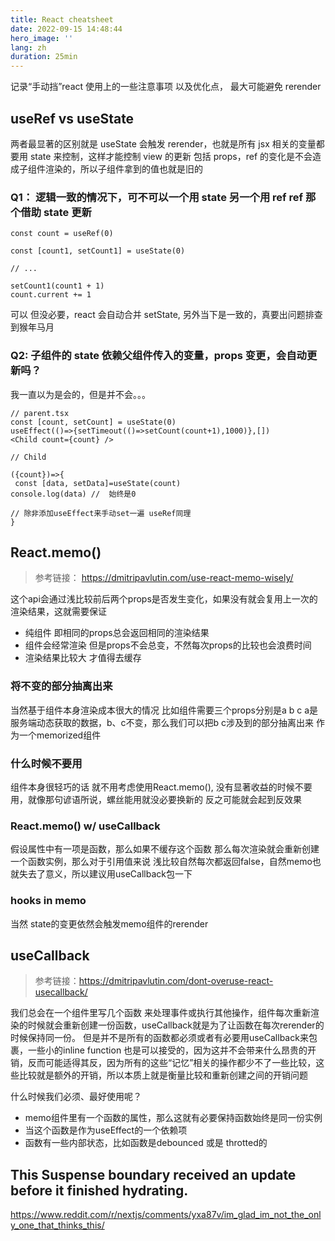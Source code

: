 ```yaml
---
title: React cheatsheet
date: 2022-09-15 14:48:44
hero_image: ''
lang: zh
duration: 25min
---
```


记录“手动挡”react 使用上的一些注意事项 以及优化点， 最大可能避免 rerender

## useRef vs useState

两者最显著的区别就是 useState 会触发 rerender，也就是所有 jsx 相关的变量都要用 state 来控制，这样才能控制 view 的更新
包括 props，ref 的变化是不会造成子组件渲染的，所以子组件拿到的值也就是旧的

### Q1： 逻辑一致的情况下，可不可以一个用 state 另一个用 ref ref 那个借助 state 更新

```tsx
const count = useRef(0)

const [count1, setCount1] = useState(0)

// ...

setCount1(count1 + 1)
count.current += 1
```

可以 但没必要，react 会自动合并 setState, 另外当下是一致的，真要出问题排查到猴年马月

### Q2: 子组件的 state 依赖父组件传入的变量，props 变更，会自动更新吗？

我一直以为是会的，但是并不会。。。

```tsx
// parent.tsx
const [count, setCount] = useState(0)
useEffect(()=>{setTimeout(()=>setCount(count+1),1000)},[])
<Child count={count} />

// Child

({count})=>{
 const [data, setData]=useState(count)
console.log(data) //  始终是0

// 除非添加useEffect来手动set一遍 useRef同理
}

```


## React.memo()
> 参考链接： https://dmitripavlutin.com/use-react-memo-wisely/

这个api会通过浅比较前后两个props是否发生变化，如果没有就会复用上一次的渲染结果，这就需要保证
- 纯组件  即相同的props总会返回相同的渲染结果
- 组件会经常渲染 但是props不会总变，不然每次props的比较也会浪费时间
- 渲染结果比较大 才值得去缓存

### 将不变的部分抽离出来
当然基于组件本身渲染成本很大的情况
比如组件需要三个props分别是a b c
a是服务端动态获取的数据，b、c不变，那么我们可以把b c涉及到的部分抽离出来 作为一个memorized组件

### 什么时候不要用
组件本身很轻巧的话 就不用考虑使用React.memo(), 没有显著收益的时候不要用，就像那句谚语所说，螺丝能用就没必要换新的
反之可能就会起到反效果

### React.memo() w/ useCallback
假设属性中有一项是函数，那么如果不缓存这个函数 那么每次渲染就会重新创建一个函数实例，那么对于引用值来说 浅比较自然每次都返回false，自然memo也就失去了意义，所以建议用useCallback包一下

### hooks in memo
当然 state的变更依然会触发memo组件的rerender


## useCallback
> 参考链接：https://dmitripavlutin.com/dont-overuse-react-usecallback/

我们总会在一个组件里写几个函数 来处理事件或执行其他操作，组件每次重新渲染的时候就会重新创建一份函数，useCallback就是为了让函数在每次rerender的时候保持同一份。 但是并不是所有的函数都必须或者有必要用useCallback来包裹，一些小的inline function 也是可以接受的，因为这并不会带来什么昂贵的开销，反而可能适得其反，因为所有的这些“记忆”相关的操作都少不了一些比较，这些比较就是额外的开销，所以本质上就是衡量比较和重新创建之间的开销问题

什么时候我们必须、最好使用呢？
- memo组件里有一个函数的属性，那么这就有必要保持函数始终是同一份实例
- 当这个函数是作为useEffect的一个依赖项
- 函数有一些内部状态，比如函数是debounced 或是 throtted的


## This Suspense boundary received an update before it finished hydrating.
https://www.reddit.com/r/nextjs/comments/yxa87v/im_glad_im_not_the_only_one_that_thinks_this/